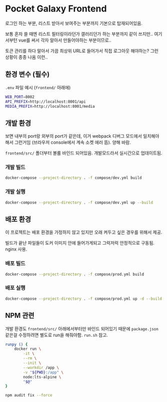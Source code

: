 # Pocket Galaxy Frontend

로그인 하는 부분, 리스트 받아서 보여주는 부분까지 기본으로 탑재되어있음.

보통 혼자 쓸 때엔 리스트 필터링이라던가 갤러리던가 하는 부분까지 같이 쓰지만.. 여기서부턴 vue를 써서 각자 알아서 만들어야하는 부분이므로..

토큰 관리를 하다 말아서 가끔 최상위 URL로 들어가서 직접 로그아웃 해야하는? 그런 상황이 종종 나옴 이런..

## 환경 변수 (필수)

`.env` 파일 예시 (`frontend/` 아래에)

```bash
WEB_PORT=8002
API_PREFIX=http://localhost:8001/api
MEDIA_PREFIX=http://localhost:8001/media
```

## 개발 환경

보면 내부의 port랑 외부의 port가 같은데, 이거 webpack 디버그 모드에서 일치해야해서 그런거임 (브라우저 console에서 계속 소켓 에러 뜸). 양해 바람.

`frontend/src/` 폴더부터 볼륨 바인드 되어있음. 개발모드라서 실시간으로 업데이트됨.

### 개발 빌드

```bash
docker-compose --project-directory . -f compose/dev.yml build
```

### 개발 실행

```bash
docker-compose --project-directory . -f compose/dev.yml up --build
```

## 배포 환경

이 프로젝트는 배포 환경을 가정하지 않고 있지만 오래 켜두고 싶은 경우를 위해서 제공.

빌드가 끝난 파일들이 도커 이미지 안에 들어가게되고 그럭저럭 안정적으로 구동됨. nginx 사용.

### 배포 빌드

```bash
docker-compose --project-directory . -f compose/prod.yml build
```

### 배포 실행

```bash
docker-compose --project-directory . -f compose/prod.yml up -d --build
```

## NPM 관련

개발 환경도 `frontend/src/` 아래에서부터만 바인드 되어있기 때문에 `package.json` 같은걸 수정하려면 별도로 run을 해줘야함. `run.sh` 참고.

```bash
runpy () {
    docker run \
        -it \
        --rm \
        --init \
        --workdir /app \
        -v "${PWD}:/app" \
        node:lts-alpine \
        "$@"
}

npm audit fix --force
```
